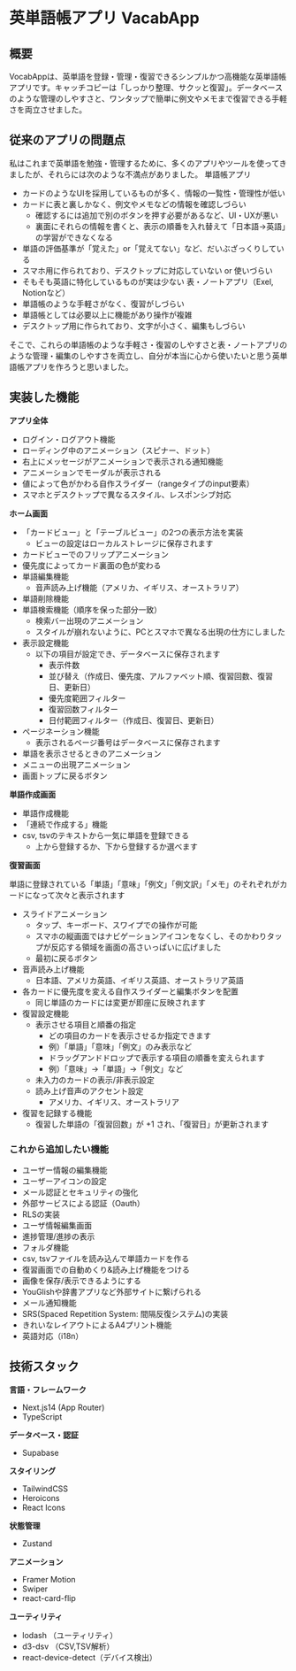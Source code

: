 # 英単語帳アプリ VacabApp

## 概要
VocabAppは、英単語を登録・管理・復習できるシンプルかつ高機能な英単語帳アプリです。キャッチコピーは「しっかり整理、サクッと復習」。データベースのような管理のしやすさと、ワンタップで簡単に例文やメモまで復習できる手軽さを両立させました。

## 従来のアプリの問題点
私はこれまで英単語を勉強・管理するために、多くのアプリやツールを使ってきましたが、それらには次のような不満点がありました。
  単語帳アプリ
  - カードのようなUIを採用しているものが多く、情報の一覧性・管理性が低い
  - カードに表と裏しかなく、例文やメモなどの情報を確認しづらい
    - 確認するには追加で別のボタンを押す必要があるなど、UI・UXが悪い
    - 裏面にそれらの情報を書くと、表示の順番を入れ替えて「日本語→英語」の学習ができなくなる
  - 単語の評価基準が「覚えた」or「覚えてない」など、だいぶざっくりしている
  - スマホ用に作られており、デスクトップに対応していない or 使いづらい
  - そもそも英語に特化しているものが実は少ない
  表・ノートアプリ（Exel, Notionなど）
  - 単語帳のような手軽さがなく、復習がしづらい
  - 単語帳としては必要以上に機能があり操作が複雑
  - デスクトップ用に作られており、文字が小さく、編集もしづらい

そこで、これらの単語帳のような手軽さ・復習のしやすさと表・ノートアプリのような管理・編集のしやすさを両立し、自分が本当に心から使いたいと思う英単語帳アプリを作ろうと思いました。

## 実装した機能
**アプリ全体**
- ログイン・ログアウト機能
- ローディング中のアニメーション（スピナー、ドット）
- 右上にメッセージがアニメーションで表示される通知機能
- アニメーションでモーダルが表示される
- 値によって色がかわる自作スライダー（rangeタイプのinput要素）
- スマホとデスクトップで異なるスタイル、レスポンシブ対応

**ホーム画面**
- 「カードビュー」と「テーブルビュー」の2つの表示方法を実装
  - ビューの設定はローカルストレージに保存されます
- カードビューでのフリップアニメーション
- 優先度によってカード裏面の色が変わる
- 単語編集機能
  - 音声読み上げ機能（アメリカ、イギリス、オーストラリア）
- 単語削除機能
- 単語検索機能（順序を保った部分一致）
  - 検索バー出現のアニメーション
  - スタイルが崩れないように、PCとスマホで異なる出現の仕方にしました
- 表示設定機能
  - 以下の項目が設定でき、データベースに保存されます
    - 表示件数
    - 並び替え（作成日、優先度、アルファベット順、復習回数、復習日、更新日）
    - 優先度範囲フィルター
    - 復習回数フィルター
    - 日付範囲フィルター（作成日、復習日、更新日）
- ページネーション機能
  - 表示されるページ番号はデータベースに保存されます
- 単語を表示させるときのアニメーション
- メニューの出現アニメーション
- 画面トップに戻るボタン

**単語作成画面**
- 単語作成機能
- 「連続で作成する」機能
- csv, tsvのテキストから一気に単語を登録できる
  - 上から登録するか、下から登録するか選べます

**復習画面**

単語に登録されている「単語」「意味」「例文」「例文訳」「メモ」のそれぞれがカードになって次々と表示されます
- スライドアニメーション
  - タップ、キーボード、スワイプでの操作が可能
  - スマホの縦画面ではナビゲーションアイコンをなくし、そのかわりタップが反応する領域を画面の高さいっぱいに広げました
  - 最初に戻るボタン
- 音声読み上げ機能
  - 日本語、アメリカ英語、イギリス英語、オーストラリア英語
- 各カードに優先度を変える自作スライダーと編集ボタンを配置
  - 同じ単語のカードには変更が即座に反映されます
- 復習設定機能
  - 表示させる項目と順番の指定
    - どの項目のカードを表示させるか指定できます
    - 例）「単語」「意味」「例文」のみ表示など
    - ドラッグアンドドロップで表示する項目の順番を変えられます
    - 例）「意味」→「単語」→「例文」など
  - 未入力のカードの表示/非表示設定
  - 読み上げ音声のアクセント設定
    - アメリカ、イギリス、オーストラリア
- 復習を記録する機能
  - 復習した単語の「復習回数」が +1 され、「復習日」が更新されます

### これから追加したい機能
- ユーザー情報の編集機能
- ユーザーアイコンの設定
- メール認証とセキュリティの強化
- 外部サービスによる認証（Oauth）
- RLSの実装
- ユーザ情報編集画面
- 進捗管理/進捗の表示
- フォルダ機能
- csv, tsvファイルを読み込んで単語カードを作る
- 復習画面での自動めくり&読み上げ機能をつける
- 画像を保存/表示できるようにする
- YouGlishや辞書アプリなど外部サイトに繋げられる
- メール通知機能
- SRS(Spaced Repetition System: 間隔反復システム)の実装
- きれいなレイアウトによるA4プリント機能
- 英語対応（i18n）

## 技術スタック
**言語・フレームワーク**
  - Next.js14 (App Router)
  - TypeScript

**データベース・認証**
  - Supabase

**スタイリング**
  - TailwindCSS
  - Heroicons
  - React Icons

**状態管理**
  - Zustand

**アニメーション**
  - Framer Motion
  - Swiper
  - react-card-flip

**ユーティリティ**
  - lodash （ユーティリティ）
  - d3-dsv （CSV,TSV解析）
  - react-device-detect（デバイス検出）


